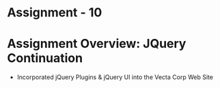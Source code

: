 # Assignment - 10

# Assignment Overview: JQuery Continuation

* Incorporated jQuery Plugins & jQuery UI into the Vecta Corp Web Site